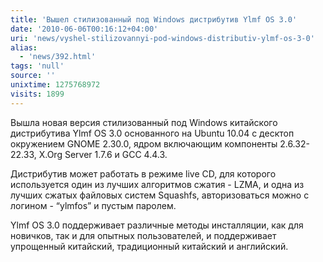 ```yaml
---
title: 'Вышел стилизованный под Windows дистрибутив Ylmf OS 3.0'
date: '2010-06-06T00:16:12+04:00'
uri: 'news/vyshel-stilizovannyi-pod-windows-distributiv-ylmf-os-3-0'
alias: 
  - 'news/392.html'
tags: 'null'
source: ''
unixtime: 1275768972
visits: 1899
---
```

Вышла новая версия стилизованный под Windows китайского дистрибутива Ylmf OS 3.0 основанного на Ubuntu 10.04 с десктоп окружением GNOME 2.30.0, ядром включающим компоненты 2.6.32-22.33, X.Org Server 1.7.6 и GCC 4.4.3.

Дистрибутив может работать в режиме live CD, для которого используется один из лучших алгоритмов сжатия - LZMA, и одна из лучших сжатых файловых систем Squashfs, авторизоваться можно с логином - “ylmfos” и пустым паролем.

Ylmf OS 3.0 поддерживает различные методы инсталляции, как для новичков, так и для опытных пользователей, и поддерживает упрощенный китайский, традиционный китайский и английский.
